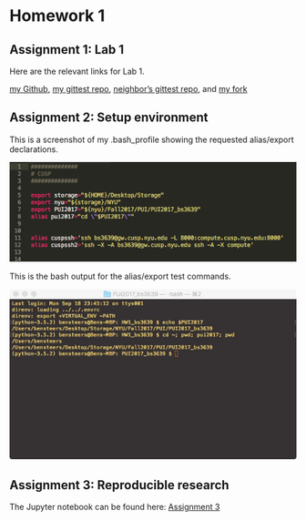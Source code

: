 # Homework 1

## Assignment 1: Lab 1
Here are the relevant links for Lab 1.

[my Github](https://github.com/bensteers/), 
[my gittest repo](https://github.com/bensteers/gittest_bs3639), 
[neighbor’s gittest repo](https://github.com/yixuantang/yixuantang/), and 
[my fork](https://github.com/bensteers/yixuantang/)

## Assignment 2: Setup environment
This is a screenshot of my .bash_profile showing the requested alias/export declarations.

![My .bash_profile](./images/bash_profile.png)


This is the bash output for the alias/export test commands.

![Testing alias/env var](./images/env-vars.jpeg)


## Assignment 3: Reproducible research

The Jupyter notebook can be found here: [Assignment 3](./HW1_3.ipynb)
